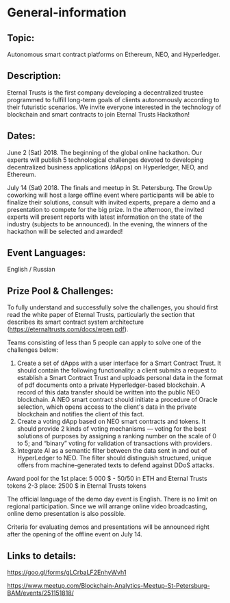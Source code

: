 # General-information
## Topic:
Autonomous smart contract platforms on Ethereum, NEO, and Hyperledger.

## Description:
Eternal Trusts is the first company developing a decentralized trustee programmed to fulfill long-term goals of clients autonomously according to their futuristic scenarios. We invite everyone interested in the technology of blockchain and smart contracts to join Eternal Trusts Hackathon!

## Dates:
June 2 (Sat) 2018. 
The beginning of the global online hackathon. Our experts will publish 5 technological challenges devoted to developing decentralized business applications (dApps) on Hyperledger, NEO, and Ethereum.

July 14 (Sat) 2018. 
The finals and meetup in St. Petersburg. The GrowUp coworking will host a large offline event where participants will be able to finalize their solutions, consult with invited experts, prepare a demo and a presentation to compete for the big prize. In the afternoon, the invited experts will present reports with latest information on the state of the industry (subjects to be announced). In the evening, the winners of the hackathon will be selected and awarded!

## Event Languages:
English / Russian

## Prize Pool & Challenges:
To fully understand and successfully solve the challenges, you should first read the white paper of Eternal Trusts, particularly the section that describes its smart contract system architecture (https://eternaltrusts.com/docs/wpen.pdf).

Teams consisting of less than 5 people can apply to solve one of the challenges below: 
1. Create a set of dApps with a user interface for a Smart Contract Trust. It should contain the following functionality: a client submits a request to establish a Smart Contract Trust and uploads personal data in the format of pdf documents onto a private Hyperledger-based blockchain. A record of this data transfer should be written into the public NEO blockchain. A NEO smart contract should initiate a procedure of Oracle selection, which opens access to the client's data in the private blockchain and notifies the client of this fact.
2. Create a voting dApp based on NEO smart contracts and tokens. It should provide 2 kinds of voting mechanisms — voting for the best solutions of purposes by assigning a ranking number on the scale of 0 to 5; and “binary” voting for validation of transactions with providers.
3. Integrate AI as a semantic filter between the data sent in and out of HyperLedger to NEO. The filter should distinguish structured, unique offers from machine-generated texts to defend against DDoS attacks.

Award pool for the 1st place:
5 000 $ - 50/50 in ETH and Eternal Trusts tokens
2-3 place: 2500 $ in Eternal Trusts tokens

The official language of the demo day event is English. There is no limit on regional participation. Since we will arrange online video broadcasting, online demo presentation is also possible.

Criteria for evaluating demos and presentations will be announced right after the opening of the offline event on July 14.

## Links to details: 
https://goo.gl/forms/gLCrbaLF2EnhyWvh1

https://www.meetup.com/Blockchain-Analytics-Meetup-St-Petersburg-BAM/events/251151818/

